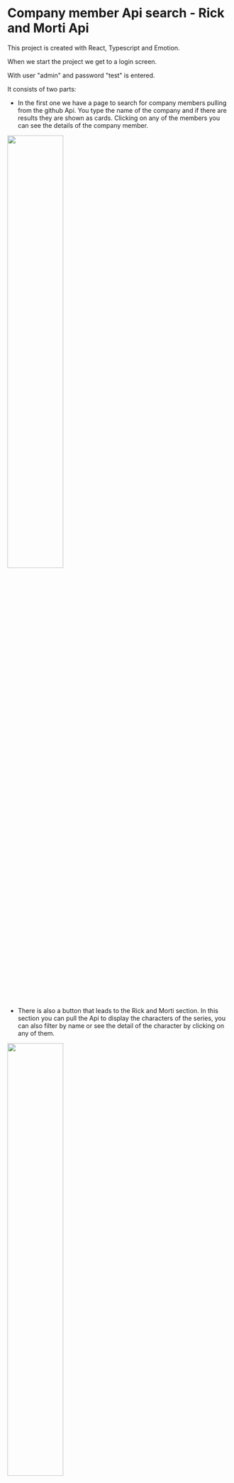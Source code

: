 # Company member Api search - Rick and Morti Api

This project is created with React, Typescript and Emotion.

When we start the project we get to a login screen. 

With user "admin" and password "test" is entered.

It consists of two parts:

 - In the first one we have a page to search for company members pulling from the github Api. You type the name of the company and if there are results they are shown as cards. Clicking on any of the members you can see the details of the company member.
 
  <img src="src/images/screen.png" width="50%">

- There is also a button that leads to the Rick and Morti section. In this section you can pull the Api to display the characters of the series, you can also filter by name or see the detail of the character by clicking on any of them.

 <img src="src/images/screen.png" width="50%">
 
  <img src="src/images/screen.png" width="50%">
